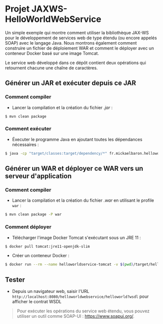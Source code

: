 # Projet JAXWS-HelloWorldWebService

Un simple exemple qui montre comment utiliser la bibliothèque JAX-WS pour le développement de services web de type étendu (ou encore appelés SOAP) avec le langage Java. Nous montrons également comment construire un fichier de déploiement WAR et comment le déployer avec un conteneur Docker basé sur une image Tomcat.

Le service web développé dans ce dépôt contient deux opérations qui retournent chacune une chaîne de caractères.

## Générer un JAR et exécuter depuis ce JAR

### Comment compiler

* Lancer la compilation et la création du fichier _.jar_ :

```bash
$ mvn clean package
```

### Comment exécuter

* Éxecuter le programme Java en ajoutant toutes les dépendances nécessaires :

```bash
$ java -cp "target/classes:target/dependency/*" fr.mickaelbaron.helloworldwebservice.HelloWorldServiceSOAPPublish
```

## Générer un WAR et déployer ce WAR vers un serveur d'application

### Comment compiler

* Lancer la compilation et la création du fichier _.war_ en utilisant le profile `war` : 

```bash
$ mvn clean package -P war
```

### Comment déployer

* Télécharger l'image Docker Tomcat s'exécutant sous un JRE 11 :

```bash
$ docker pull tomcat:jre11-openjdk-slim
```

* Créer un conteneur Docker :

```bash
$ docker run --rm --name helloworldservice-tomcat -v $(pwd)/target/helloworldwebservice.war:/usr/local/tomcat/webapps/helloworldwebservice.war -it -p 8080:8080 tomcat:jre11-openjdk-slim
```

## Tester

* Depuis un navigateur web, saisir l'URL `http://localhost:8080/helloworldwebservice/helloworld?wsdl` pour afficher le contrat WSDL

> Pour exécuter les opérations du service web étendu, vous pouvez utiliser un outil comme SOAP-UI : <https://www.soapui.org/>.